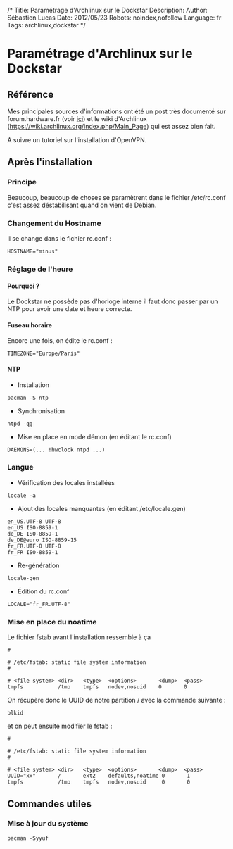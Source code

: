 /*
Title: Paramétrage d'Archlinux sur le Dockstar
Description: 
Author: Sébastien Lucas
Date: 2012/05/23
Robots: noindex,nofollow
Language: fr
Tags: archlinux,dockstar
*/
# Paramétrage d'Archlinux sur le Dockstar

## Référence
Mes principales sources d'informations ont été un post très documenté sur forum.hardware.fr (voir [ici](http://forum.hardware.fr/hfr/OSAlternatifs/Hardware-2/seagate-dockstar-computer-sujet_71314_83.htm#t1306553)) et le wiki d'Archlinux (https://wiki.archlinux.org/index.php/Main_Page) qui est assez bien fait.

A suivre un tutoriel sur l'installation d'OpenVPN.

## Après l'installation

### Principe
Beaucoup, beaucoup de choses se paramètrent dans le fichier /etc/rc.conf c'est assez déstabilisant quand on vient de Debian.
### Changement du Hostname

Il se change dans le fichier rc.conf :
```
HOSTNAME="minus"
```
### Réglage de l'heure

#### Pourquoi ?
Le Dockstar ne possède pas d'horloge interne il faut donc passer par un NTP pour avoir une date et heure correcte.
#### Fuseau horaire

Encore une fois, on édite le rc.conf :
```
TIMEZONE="Europe/Paris"
```
#### NTP

*	Installation
```
pacman -S ntp
```

*	Synchronisation
```
ntpd -qg
```

*	Mise en place en mode démon (en éditant le rc.conf)
```
DAEMONS=(... !hwclock ntpd ...)
```
### Langue

*	Vérification des locales installées
```
locale -a
```

*	Ajout des locales manquantes (en éditant /etc/locale.gen)
```
en_US.UTF-8 UTF-8
en_US ISO-8859-1
de_DE ISO-8859-1
de_DE@euro ISO-8859-15
fr_FR.UTF-8 UTF-8
fr_FR ISO-8859-1
```

*	Re-génération
```
locale-gen
```

*	Édition du rc.conf
```
LOCALE="fr_FR.UTF-8"
```
### Mise en place du noatime

Le fichier fstab avant l'installation ressemble à ça
```
#

# /etc/fstab: static file system information
#

# <file system> <dir>   <type>  <options>       <dump>  <pass>
tmpfs           /tmp    tmpfs   nodev,nosuid    0       0
```

On récupère donc le UUID de notre partition / avec la commande suivante :
```
blkid
```

et on peut ensuite modifier le fstab :
```
#

# /etc/fstab: static file system information
#

# <file system> <dir>   <type>  <options>       <dump>  <pass>
UUID="xx"       /       ext2    defaults,noatime 0       1
tmpfs           /tmp    tmpfs   nodev,nosuid     0       0
```
## Commandes utiles

### Mise à jour du système
```
pacman -Syyuf
```


